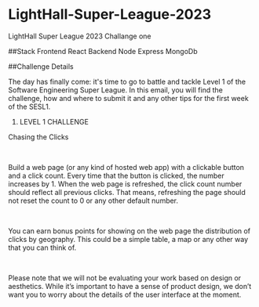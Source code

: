 # LightHall-Super-League-2023
LightHall Super League 2023 Challange one

##Stack
Frontend React
Backend Node Express MongoDb

##Challenge Details
	
The day has finally come: it's time to go to battle and tackle Level 1 of the Software Engineering Super League. In this email, you will find the challenge, how and where to submit it and any other tips for the first week of the SESL1. 

1. LEVEL 1 CHALLENGE

Chasing the Clicks

﻿

Build a web page (or any kind of hosted web app) with a clickable button and a click count. Every time that the button is clicked, the number increases by 1. When the web page is refreshed, the click count number should reflect all previous clicks. That means, refreshing the page should not reset the count to 0 or any other default number.

﻿

You can earn bonus points for showing on the web page the distribution of clicks by geography. This could be a simple table, a map or any other way that you can think of.

﻿

Please note that we will not be evaluating your work based on design or aesthetics. While it’s important to have a sense of product design, we don’t want you to worry about the details of the user interface at the moment.
